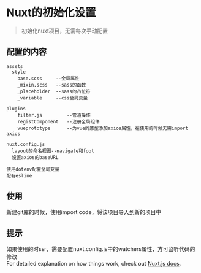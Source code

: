 # Nuxt的初始化设置

> 初始化nuxt项目，无需每次手动配置

## 配置的内容
    assets  
      style  
        base.scss     --全局属性  
        _mixin.scss   --sass的函数  
        _placeholder  --sass的占位符  
        _variable     --css全局变量
  
    plugins  
        filter.js         --管道操作  
        registComponent   --注册全局组件  
        vueprototype      --为vue的原型添加axios属性，在使用的时候无需import axios 

    nuxt.config.js  
      layout的命名视图--navigate和foot  
      设置axios的baseURL
  
    使用dotenv配置全局变量  
    配有esline  
## 使用
新建git库的时候，使用import code，将该项目导入到新的项目中  
## 提示
如果使用的时ssr，需要配置nuxt.config.js中的watchers属性，方可监听代码的修改  
For detailed explanation on how things work, check out [Nuxt.js docs](https://nuxtjs.org).
